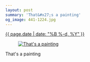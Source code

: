 ```yaml
---
layout: post
summary: 'That&#x27;s a painting'
og_image: 441-1224.jpg
---
```


<div class="post">
 <time>
  <a href="/441">
   {{ page.date | date: "%B %-d, %Y" }}
  </a>
 </time>
 <a href="/441">
  <figure data-taken="10/30/2015">
   <img alt="That's a painting" sizes="(min-width: 700px) 50vw, calc(100vw - 2rem)" src="{{ site.assets_url }}/441-612.jpg" srcset="{{ site.assets_url }}/441-1224.jpg 1224w, {{ site.assets_url }}/441-918.jpg 918w, {{ site.assets_url }}/441-612.jpg 612w, {{ site.assets_url }}/441-306.jpg 306w"/>
  </figure>
 </a>
 <span>
  That's a painting
 </span>
</div>
